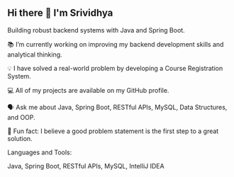 ## Hi there 👋  I'm Srividhya

Building robust backend systems with Java and Spring Boot.

📚 I’m currently working on improving my backend development skills and analytical thinking.

💡 I have solved a real-world problem by developing a Course Registration System.

💻 All of my projects are available on my GitHub profile.

🗣️ Ask me about Java, Spring Boot, RESTful APIs, MySQL, Data Structures, and OOP.

🚀 Fun fact: I believe a good problem statement is the first step to a great solution.


Languages and Tools:

Java, Spring Boot, RESTful APIs, MySQL, IntelliJ IDEA
